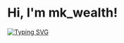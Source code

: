 # Hi, I'm mk_wealth!

<a href="https://git.io/typing-svg"><img src="https://readme-typing-svg.herokuapp.com?font=Fira+Code&weight=500&size=22&pause=1000&color=000000&background=9BC4FF00&width=435&lines=Internet+Marketing+Professional" alt="Typing SVG" /></a>

